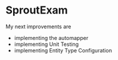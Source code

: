 # SproutExam
My next improvements are
* implementing the automapper
* implementing Unit Testing
* implementing Entity Type Configuration 
